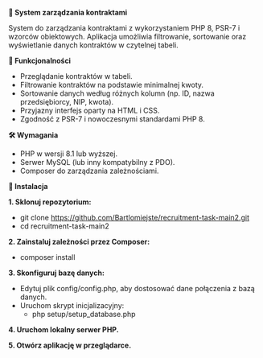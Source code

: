 **🚀 System zarządzania kontraktami**
                                                                                                                                
System do zarządzania kontraktami z wykorzystaniem PHP 8, PSR-7 i wzorców obiektowych. Aplikacja umożliwia filtrowanie, sortowanie oraz wyświetlanie danych kontraktów w czytelnej tabeli.



**🔧 Funkcjonalności**

- Przeglądanie kontraktów w tabeli.
- Filtrowanie kontraktów na podstawie minimalnej kwoty.
- Sortowanie danych według różnych kolumn (np. ID, nazwa przedsiębiorcy, NIP, kwota).
- Przyjazny interfejs oparty na HTML i CSS.
- Zgodność z PSR-7 i nowoczesnymi standardami PHP 8.



**🛠️ Wymagania**

- PHP w wersji 8.1 lub wyższej.
- Serwer MySQL (lub inny kompatybilny z PDO).
- Composer do zarządzania zależnościami.



**📂 Instalacja**

**1. Sklonuj repozytorium:**
- git clone https://github.com/Bartlomiejste/recruitment-task-main2.git
- cd recruitment-task-main2

**2. Zainstaluj zależności przez Composer:**
- composer install

**3. Skonfiguruj bazę danych:**
- Edytuj plik config/config.php, aby dostosować dane połączenia z bazą danych.
- Uruchom skrypt inicjalizacyjny:
  - php setup/setup_database.php

**4. Uruchom lokalny serwer PHP.**

**5. Otwórz aplikację w przeglądarce.**
